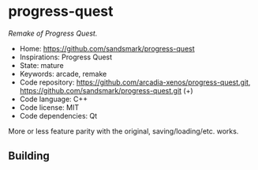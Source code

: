 # progress-quest

_Remake of Progress Quest._

- Home: https://github.com/sandsmark/progress-quest
- Inspirations: Progress Quest
- State: mature
- Keywords: arcade, remake
- Code repository: https://github.com/arcadia-xenos/progress-quest.git, https://github.com/sandsmark/progress-quest.git (+)
- Code language: C++
- Code license: MIT
- Code dependencies: Qt

More or less feature parity with the original, saving/loading/etc. works.

## Building
